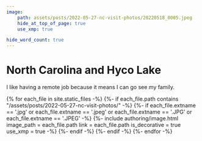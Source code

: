 ```yaml
---
image:
    path: assets/posts/2022-05-27-nc-visit-photos/20220518_0005.jpeg
    hide_at_top_of_page: true
    use_xmp: true

hide_word_count: true
---
```


# North Carolina and Hyco Lake

I like having a remote job because it means I can go see my family.

{% for each_file in site.static_files -%}
    {%- if each_file.path
        contains "/assets/posts/2022-05-27-nc-visit-photos/"
    -%}
        {%- if each_file.extname == '.jpg'
            or each_file.extname == '.jpeg'
            or each_file.extname == '.JPG'
            or each_file.extname == '.JPEG'
        -%}
            {%- include authoring/image.html
                image_path = each_file.path
                link = each_file.path
                is_decorative = true
                use_xmp = true
            -%}
        {%- endif -%}
    {%- endif -%}
{%- endfor -%}
